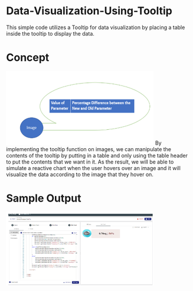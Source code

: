 # Data-Visualization-Using-Tooltip
This simple code utilizes a Tooltip for data visualization by placing a table inside the tooltip to display the data.

# Concept
<img src="Images/1.PNG" height="200" width="400">
By implementing the tooltip function on images, we can manipulate the contents of the tooltip by putting in a table and only using the table header to put the contents that we want in it. As the result, we will be able to simulate a reactive chart when the user hovers over an image and it will visualize the data according to the image that they hover on. 

# Sample Output
<img src="Images/2.PNG" height="200" width="400">
